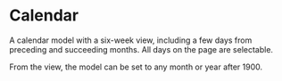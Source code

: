 # Calendar
A calendar model with a six-week view, including a few days from preceding and succeeding months. All days on the page are selectable.

From the view, the model can be set to any month or year after 1900.
